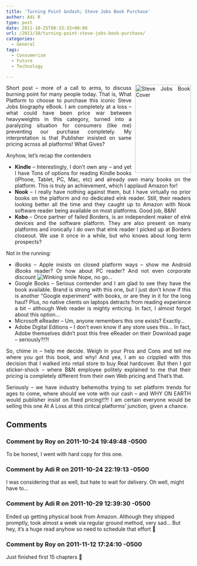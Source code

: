 ```yaml
---
title: 'Turning Point &ndash; Steve Jobs Book Purchase'
author: Adi R
type: post
date: 2011-10-25T00:33:33+00:00
url: /2011/10/turning-point-steve-jobs-book-purchase/
categories:
  - General
tags:
  - Consumerism
  - Future
  - Technology

---
```

<p align="justify">
  <a href="http://www.amazon.com/dp/product/B004W2UBYW/?tag=craftonia-20" target="_blank"><img style="background-image: none; border-bottom: 0px; border-left: 0px; margin: 0px 0px 5px 10px; padding-left: 0px; padding-right: 0px; display: inline; float: right; border-top: 0px; border-right: 0px; padding-top: 0px" title="Steve Jobs Book Cover" border="0" alt="Steve Jobs Book Cover" align="right" src="https://i1.wp.com/www.adir1.com/uploads/2011/10/Steve-Jobs-Book-Cover.png?resize=152%2C240" width="152" height="240" data-recalc-dims="1" /></a>Short post – more of a call to arms, to discuss burning point for many people today. That is, What Platform to choose to purchase this iconic Steve Jobs biography eBook. I am completely at a loss – what could have been price war between heavyweights in this category, turned into a paralyzing situation for consumers (like me) preventing our purchase completely. My interpretation is that Publisher insisted on same pricing across all platforms! What Gives?
</p>

<p align="justify">
  Anyhow, let’s recap the contenders
</p>

  * <div align="justify">
      <strong>Kindle</strong> – Interestingly, I don’t own any – and yet I have Tons of options for reading Kindle books (iPhone, Tablet, PC, Mac, etc) and already own many books on the platform. This is truly an achievement, which I applaud Amazon for!
    </div>

  * <div align="justify">
      <strong>Nook</strong> – I really have nothing against them, but I have virtually no prior books on the platform and no dedicated eInk reader. Still, their readers looking better all the time and they caught up to Amazon with Nook software reader being available on most platforms. Good job, B&N!
    </div>

  * <div align="justify">
      <strong>Kobo</strong> – Once partner of failed Borders, is an independent maker of eInk devices and the software platform. They are also present on many platforms and ironically I do own that eInk reader I picked up at Borders closeout. We use it once in a while, but who knows about long term prospects?
    </div>

<p align="justify">
  Not in the running:
</p>

  * <div align="justify">
      iBooks – Apple insists on closed platform ways – show me Android iBooks reader? Or how about PC reader? And not even corporate discount <img style="border-bottom-style: none; border-left-style: none; border-top-style: none; border-right-style: none" class="wlEmoticon wlEmoticon-winkingsmile" alt="Winking smile" src="https://i0.wp.com/www.adir1.com/uploads/2011/10/wlEmoticon-winkingsmile.png" data-recalc-dims="1" /> Nope, no go…
    </div>

  * <div align="justify">
      Google Books – Serious contender and I am glad to see they have the book available. Brand is strong with this one, but I just don’t know if this is another “Google experiment” with books, or are they in it for the long haul? Plus, no native clients on laptops detracts from reading experience a bit – although Web reader is mighty enticing. In fact, I almost forgot about this option…
    </div>

  * <div align="justify">
      Microsoft eReader – Um, anyone remembers this one exists? Exactly…
    </div>

  * <div align="justify">
      Adobe Digital Editions – I don’t even know if any store uses this… In fact, Adobe themselves didn’t post this free eReader on their Download page – seriously?!?!
    </div>

<p align="justify">
  So, chime in – help me decide. Weigh in your Pros and Cons and tell me where you got this book, and why! And yea, I am so crippled with this decision that I walked into retail store to buy Real hardcover. But then I got sticker-shock – where B&N employee politely explained to me that their pricing is completely different from their own Web pricing and That’s that.
</p>

<p align="justify">
  Seriously – we have industry behemoths trying to set platform trends for ages to come, where should we vote with our cash – and WHY ON EARTH would publisher insist on fixed pricing!!?! I am certain everyone would be selling this one At A Loss at this ciritcal platforms’ junction, given a chance.
</p>

## Comments

### Comment by Roy on 2011-10-24 19:49:48 -0500
To be honest, I went with hard copy for this one.

### Comment by Adi R on 2011-10-24 22:19:13 -0500
I was considering that as well, but hate to wait for delivery. Oh well, might have to&#8230;

### Comment by Adi R on 2011-10-29 12:39:30 -0500
Ended up getting physical book from Amazon. Although they shipped promptly, took almost a week via regular ground method, very sad&#8230; But hey, it&#8217;s a huge read anyhow so need to schedule that effort 🙂

### Comment by Roy on 2011-11-12 17:24:10 -0500
Just finished first 15 chapters 🙂